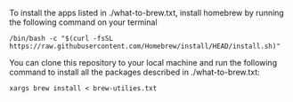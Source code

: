 To install the apps listed in ./what-to-brew.txt, install homebrew by running the following command on your terminal

```/bin/bash -c "$(curl -fsSL https://raw.githubusercontent.com/Homebrew/install/HEAD/install.sh)"```

You can clone this repository to your local machine and run the following command to install all the packages described in ./what-to-brew.txt:

```xargs brew install < brew-utilies.txt```
